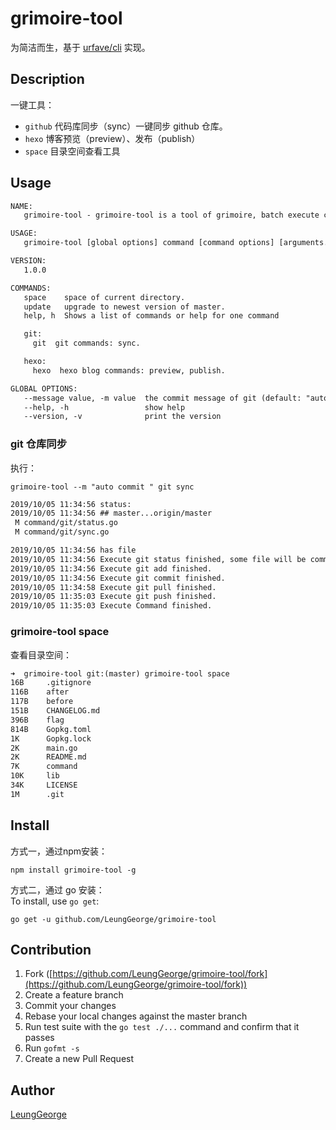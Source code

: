 # grimoire-tool

为简洁而生，基于 [urfave/cli](https://github.com/urfave/cli) 实现。

## Description

一键工具：

- `github` 代码库同步（sync）一键同步 github 仓库。
- `hexo` 博客预览（preview）、发布（publish）
- `space` 目录空间查看工具

## Usage

```html
NAME:
   grimoire-tool - grimoire-tool is a tool of grimoire, batch execute commands.

USAGE:
   grimoire-tool [global options] command [command options] [arguments...]

VERSION:
   1.0.0

COMMANDS:
   space    space of current directory.
   update   upgrade to newest version of master.
   help, h  Shows a list of commands or help for one command

   git:
     git  git commands: sync.

   hexo:
     hexo  hexo blog commands: preview, publish.

GLOBAL OPTIONS:
   --message value, -m value  the commit message of git (default: "auto commit")
   --help, -h                 show help
   --version, -v              print the version
```

### git 仓库同步

执行：
```shell
grimoire-tool --m "auto commit " git sync
```

```html
2019/10/05 11:34:56 status:
2019/10/05 11:34:56 ## master...origin/master
 M command/git/status.go
 M command/git/sync.go

2019/10/05 11:34:56 has file
2019/10/05 11:34:56 Execute git status finished, some file will be committed
2019/10/05 11:34:56 Execute git add finished.
2019/10/05 11:34:56 Execute git commit finished.
2019/10/05 11:34:58 Execute git pull finished.
2019/10/05 11:35:03 Execute git push finished.
2019/10/05 11:35:03 Execute Command finished.
```

### grimoire-tool space

查看目录空间：

```html
➜  grimoire-tool git:(master) grimoire-tool space                      
16B     .gitignore
116B    after
117B    before
151B    CHANGELOG.md
396B    flag
814B    Gopkg.toml
1K      Gopkg.lock
2K      main.go
2K      README.md
7K      command
10K     lib
34K     LICENSE
1M      .git
```

## Install

方式一，通过npm安装：  
```
npm install grimoire-tool -g
```

方式二，通过 go 安装：   
To install, use `go get`:

```shell
go get -u github.com/LeungGeorge/grimoire-tool
```

## Contribution

1. Fork ([https://github.com/LeungGeorge/grimoire-tool/fork](https://github.com/LeungGeorge/grimoire-tool/fork))
1. Create a feature branch
1. Commit your changes
1. Rebase your local changes against the master branch
1. Run test suite with the `go test ./...` command and confirm that it passes
1. Run `gofmt -s`
1. Create a new Pull Request

## Author

[LeungGeorge](https://github.com/LeungGeorge)
